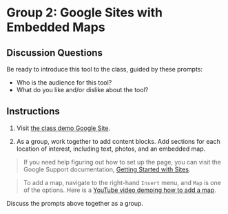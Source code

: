 # Group 2: Google Sites with Embedded Maps

## Discussion Questions

Be ready to introduce this tool to the class, guided by these prompts:
- Who is the audience for this tool?
- What do you like and/or dislike about the tool?

## Instructions

1. Visit [the class demo Google Site](https://sites.google.com/d/19KJuVpOkKEktZgLpME57kdZ6SubSUct_/p/1AcnhlngBK9JMS_SQI9eI8KfcLhY-Nf7p/edit).

2. As a group, work together to add content blocks. Add sections for each location of interest, including text, photos, and an embedded map.

> If you need help figuring out how to set up the page, you can visit the Google Support documentation, [Getting Started with Sites](https://support.google.com/a/users/answer/9310491?hl=en).

> To add a map, navigate to the right-hand `Insert` menu, and `Map` is one of the options. Here is a [YouTube video demoing how to add a map](https://www.youtube.com/watch?v=Gzae0AqPuQM). 

Discuss the prompts above together as a group.